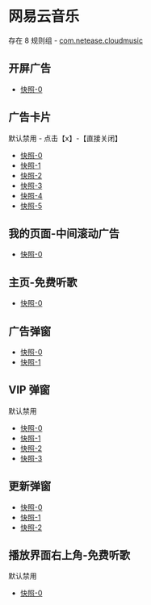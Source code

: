 # 网易云音乐

存在 8 规则组 - [com.netease.cloudmusic](/src/apps/com.netease.cloudmusic.ts)

## 开屏广告

- [快照-0](https://gkd-kit.gitee.io/import/12700920)

## 广告卡片

默认禁用 - 点击【x】-【直接关闭】

- [快照-0](https://i.gkd.li/import/12829944)
- [快照-1](https://gkd-kit.gitee.io/import/12723229)
- [快照-2](https://gkd-kit.gitee.io/import/12829938)
- [快照-3](https://gkd-kit.gitee.io/import/12829964)
- [快照-4](https://gkd-kit.gitee.io/import/12829953)
- [快照-5](https://i.gkd.li/import/12829967)

## 我的页面-中间滚动广告

- [快照-0](https://gkd-kit.gitee.io/import/12745666)

## 主页-免费听歌

- [快照-0](https://i.gkd.li/import/12843383)

## 广告弹窗

- [快照-0](https://gkd-kit.gitee.io/import/13188737)
- [快照-1](https://i.gkd.li/import/13229016)

## VIP 弹窗

默认禁用

- [快照-0](https://gkd-kit.gitee.io/import/13189055)
- [快照-1](https://i.gkd.li/import/13228955)
- [快照-2](https://i.gkd.li/import/13230603)
- [快照-3](https://i.gkd.li/import/13230605)

## 更新弹窗

- [快照-0](https://i.gkd.li/import/13233790)
- [快照-1](https://i.gkd.li/import/13197457)
- [快照-2](https://i.gkd.li/import/13228878)

## 播放界面右上角-免费听歌

默认禁用

- [快照-0](https://i.gkd.li/import/13197457)

